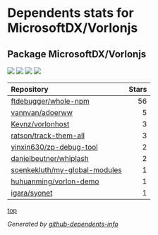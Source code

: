 # Dependents stats for MicrosoftDX/Vorlonjs

## Package MicrosoftDX/Vorlonjs

[![](https://img.shields.io/static/v1?label=Used%20by&message=33&color=informational&logo=slickpic)](https://github.com/MicrosoftDX/Vorlonjs/network/dependents)
[![](https://img.shields.io/static/v1?label=Used%20by%20(public)&message=9&color=informational&logo=slickpic)](https://github.com/MicrosoftDX/Vorlonjs/network/dependents)
[![](https://img.shields.io/static/v1?label=Used%20by%20(private)&message=24&color=informational&logo=slickpic)](https://github.com/MicrosoftDX/Vorlonjs/network/dependents)
[![](https://img.shields.io/static/v1?label=Used%20by%20(stars)&message=74&color=informational&logo=slickpic)](https://github.com/MicrosoftDX/Vorlonjs/network/dependents)

| Repository | Stars  |
| :--------  | -----: |
|[ftdebugger/whole-npm](https://github.com/ftdebugger/whole-npm) | 56 |
|[vannvan/adoerww](https://github.com/vannvan/adoerww) | 5 |
|[Kevnz/vorlonhost](https://github.com/Kevnz/vorlonhost) | 3 |
|[ratson/track-them-all](https://github.com/ratson/track-them-all) | 3 |
|[yinxin630/zp-debug-tool](https://github.com/yinxin630/zp-debug-tool) | 2 |
|[danielbeutner/whiplash](https://github.com/danielbeutner/whiplash) | 2 |
|[soenkekluth/my-global-modules](https://github.com/soenkekluth/my-global-modules) | 1 |
|[huhuanming/vorlon-demo](https://github.com/huhuanming/vorlon-demo) | 1 |
|[igara/syonet](https://github.com/igara/syonet) | 1 |

[top](#main)

_Generated by [github-dependents-info](https://github.com/nvuillam/github-dependents-info)_